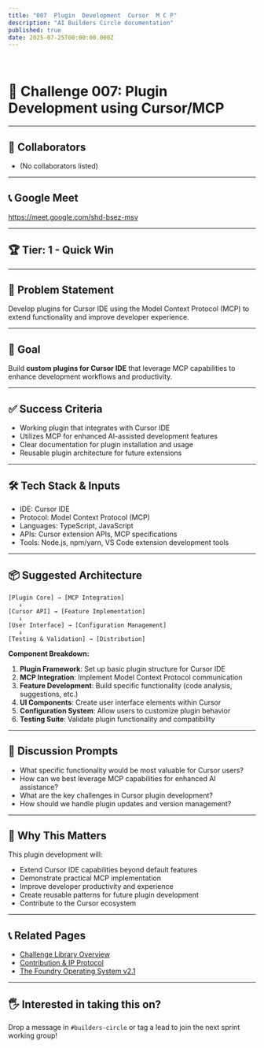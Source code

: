 ```yaml
---
title: "007  Plugin  Development  Cursor  M C P"
description: "AI Builders Circle documentation"
published: true
date: 2025-07-25T00:00:00.000Z
---
```


﻿
# 🧪 Challenge 007: Plugin Development using Cursor/MCP

---

## 👥 Collaborators

- (No collaborators listed)

---

## 📞 Google Meet

https://meet.google.com/shd-bsez-msv

---

## 🏆 Tier: 1 - Quick Win

---

## 🧠 Problem Statement

Develop plugins for Cursor IDE using the Model Context Protocol (MCP) to extend functionality and improve developer experience.

---

## 🎯 Goal

Build **custom plugins for Cursor IDE** that leverage MCP capabilities to enhance development workflows and productivity.

---

## ✅ Success Criteria

- Working plugin that integrates with Cursor IDE
- Utilizes MCP for enhanced AI-assisted development features
- Clear documentation for plugin installation and usage
- Reusable plugin architecture for future extensions

---

## 🛠️ Tech Stack & Inputs

- IDE: Cursor IDE
- Protocol: Model Context Protocol (MCP)
- Languages: TypeScript, JavaScript
- APIs: Cursor extension APIs, MCP specifications
- Tools: Node.js, npm/yarn, VS Code extension development tools

---

## 📦 Suggested Architecture

```plaintext
[Plugin Core] → [MCP Integration]
   ↓
[Cursor API] → [Feature Implementation]
   ↓
[User Interface] → [Configuration Management]
   ↓
[Testing & Validation] → [Distribution]
```

**Component Breakdown:**

1. **Plugin Framework**: Set up basic plugin structure for Cursor IDE
2. **MCP Integration**: Implement Model Context Protocol communication
3. **Feature Development**: Build specific functionality (code analysis, suggestions, etc.)
4. **UI Components**: Create user interface elements within Cursor
5. **Configuration System**: Allow users to customize plugin behavior
6. **Testing Suite**: Validate plugin functionality and compatibility

---

## 💬 Discussion Prompts

- What specific functionality would be most valuable for Cursor users?
- How can we best leverage MCP capabilities for enhanced AI assistance?
- What are the key challenges in Cursor plugin development?
- How should we handle plugin updates and version management?

---

## 🧠 Why This Matters

This plugin development will:
- Extend Cursor IDE capabilities beyond default features
- Demonstrate practical MCP implementation
- Improve developer productivity and experience
- Create reusable patterns for future plugin development
- Contribute to the Cursor ecosystem

---

## 📞 Related Pages

- [Challenge Library Overview](./challenge-library)
- [Contribution & IP Protocol](./contribution-ip)
- [The Foundry Operating System v2.1](./foundry-os)

---

## 🖐️ Interested in taking this on?

Drop a message in `#builders-circle` or tag a lead to join the next sprint working group!





